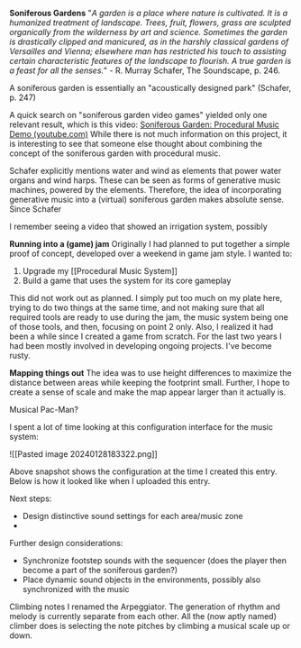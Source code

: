 **Soniferous Gardens**
"*A garden is a place where nature is cultivated. It is a humanized treatment of landscape. Trees, fruit, flowers, grass are sculpted organically from the wilderness by art and science. Sometimes the garden is drastically clipped and manicured, as in the harshly classical gardens of Versailles and Vienna; elsewhere man has restricted his touch to assisting certain characteristic features of the landscape to flourish. A true garden is a feast for all the senses.*" - R. Murray Schafer, The Soundscape, p. 246.

A soniferous garden is essentially an "acoustically designed park" (Schafer, p. 247)

A quick search on "soniferous garden video games" yielded only one relevant result, which is this video: [Soniferous Garden: Procedural Music Demo (youtube.com)](https://www.youtube.com/watch?v=UY9Jn-PLcxo)
While there is not much information on this project, it is interesting to see that someone else thought about combining the concept of the soniferous garden with procedural music.

Schafer explicitly mentions water and wind as elements that power water organs and wind harps. These can be seen as forms of generative music machines, powered by the elements. Therefore, the idea of incorporating generative music into a (virtual) soniferous garden makes absolute sense.
Since Schafer

I remember seeing a video that showed an irrigation system, possibly 

**Running into a (game) jam**
Originally I had planned to put together a simple proof of concept, developed over a weekend in game jam style. I wanted to: 
1. Upgrade my [[Procedural Music System]]
2. Build a game that uses the system for its core gameplay

This did not work out as planned. I simply put too much on my plate here, trying to do two things at the same time, and not making sure that all required tools are ready to use during the jam, the music system being one of those tools, and then, focusing on point 2 only.
Also, I realized it had been a while since I created a game from scratch. For the last two years I had been mostly involved in developing ongoing projects. I've become rusty.

**Mapping things out**
The idea was to use height differences to maximize the distance between areas while keeping the footprint small. Further, I hope to create a sense of scale and make the map appear larger than it actually is.


Musical Pac-Man?




I spent a lot of time looking at this configuration interface for the music system:

![[Pasted image 20240128183322.png]]

Above snapshot shows the configuration at the time I created this entry. Below is how it looked like when I uploaded this entry.

Next steps:
- Design distinctive sound settings for each area/music zone
- 


Further design considerations:
- Synchronize footstep sounds with the sequencer (does the player then become a part of the soniferous garden?)
- Place dynamic sound objects in the environments, possibly also synchronized with the music

Climbing notes
I renamed the Arpeggiator. The generation of rhythm and melody is currently separate from each other. All the (now aptly named) climber does is selecting the note pitches by climbing a musical scale up or down.